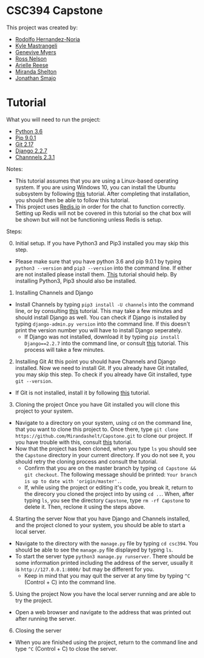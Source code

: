 # CSC394 Capstone

This project was created by:
- [Rodolfo Hernandez-Noria](mailto:RHERNA70@mail.depaul.edu)
- [Kyle Mastrangeli](https://github.com/kylem164)
- [Genevive Myers](https://github.com/genevievemmyers)
- [Ross Nelson](https://rossnelson.me)
- [Arielle Reese](https://github.com/Arreese16)
- [Miranda Shelton](https://github.com/Mirandashelt)
- [Jonathan Smajo](mailto:jnsmajoj@gmail.com)

# Tutorial

What you will need to run the project:
- [Python 3.6](https://www.python.org/)
- [Pip 9.0.1](https://pypi.org/project/pip/)
- [Git 2.17](https://git-scm.com/)
- [Django 2.2.7](https://www.djangoproject.com/)
- [Channnels 2.3.1](https://channels.readthedocs.io/en/latest/)

Notes:
- This tutorial assumes that you are using a Linux-based operating system. If you are using Windows 10, you can install the Ubuntu subsystem by following [this](https://docs.microsoft.com/en-us/windows/wsl/install-win10) tutorial. After completing that installation, you should then be able to follow this tutorial.
- This project uses [Redis.io](https://redis.io) in order for the chat to function correctly. Setting up Redis will not be covered in this tutorial so the chat box will be shown but will not be functioning unless Redis is setup.


Steps:

0. Initial setup. 
If you have Python3 and Pip3 installed you may skip this step.
- Please make sure that you have python 3.6 and pip 9.0.1 by typing `python3 --version` and `pip3 --version` into the command line. If either are not installed please install them. [This](https://www.itsmarttricks.com/how-to-install-python-3-6-on-linux-using-terminal-interface/) tutorial should help. By installing Python3, Pip3 should also be installed.
1. Installing Channels and Django
- Install Channels by typing `pip3 install -U channels` into the command line, or by consulting [this](https://channels.readthedocs.io/en/latest/installation.html) tutorial. This may take a few minutes and should install Django as well. You can check if Django is installed by typing `django-admin.py version` into the command line. If this doesn't print the version number you will have to install Django seperately.
    - If Django was not installed, download it by typing `pip install Django==2.2.7` into the command line, or consult [this](https://docs.djangoproject.com/en/2.2/topics/install/) tutorial. This process will take a few minutes.
2. Installing Git
At this point you should have Channels and Django installed. Now we need to install Git. If you already have Git installed, you may skip this step. To check if you already have Git installed, type `git --version`.
- If Git is not installed, install it by following [this](https://git-scm.com/book/en/v2/Getting-Started-Installing-Git) tutorial.
3. Cloning the project
Once you have Git installed you will clone this project to your system.
- Navigate to a directory on your system, using `cd` on the command line, that you want to clone this project to. Once there, type `git clone https://github.com/Mirandashelt/Capstone.git` to clone our project. If you have trouble with this, consult [this](https://git-scm.com/book/en/v2/Git-Basics-Getting-a-Git-Repository) tutorial.
- Now that the project has been cloned, when you type `ls` you should see the `Capstone` directory in your current directory. If you do not see it, you should retry the cloning process and consult the tutorial.
    - Confirm that you are on the master branch by typing `cd Capstone && git checkout`. The following message should be printed: `Your branch is up to date with 'origin/master'.`.
    - If, while using the project or editing it's code, you break it, return to the direcory you cloned the project into by using `cd ..`. When, after typing `ls`, you see the directory `Capstone`, type `rm -rf Capstone` to delete it. Then, reclone it using the steps above.
4. Starting the server
Now that you have Django and Channels installed, and the project cloned to your system, you should be able to start a local server.
- Navigate to the directory with the `manage.py` file by typing `cd csc394`. You should be able to see the `manage.py` file displayed by typing `ls`.
- To start the server type `python3 manage.py runserver`. There should be some information printed including the address of the server, usually it is `http://127.0.0.1:8000/` but may be different for you.
    - Keep in mind that you may quit the server at any time by typing `^C` (Control + C) into the command line.
5. Using the project
Now you have the local server running and are able to try the project.
- Open a web browser and navigate to the address that was printed out after running the server.
6. Closing the server
- When you are finished using the project, return to the command line and type `^C` (Control + C) to close the server.
